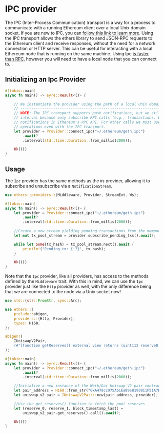 # IPC provider
The IPC (Inter-Process Communication) transport is a way for a process to communicate with a running Ethereum client over a local Unix domain socket. If you are new to IPC, you can [follow this link to learn more](). Using the IPC transport allows the ethers library to send JSON-RPC requests to the Ethereum client and receive responses, without the need for a network connection or HTTP server. This can be useful for interacting with a local Ethereum node that is running on the same machine. Using Ipc [is faster than RPC](), however you will need to have a local node that you can connect to.

## Initializing an Ipc Provider

```rust
#[tokio::main]
async fn main() -> eyre::Result<()> {

    // We instantiate the provider using the path of a local Unix domain socket
    // --------------------------------------------------------------------------------
    // NOTE: The IPC transport supports push notifications, but we still need to specify a polling
    // interval because only subscribe RPC calls (e.g., transactions, blocks, events) support push
    // notifications in Ethereum's RPC API. For other calls we must use repeated polling for many
    // operations even with the IPC transport.
    let provider = Provider::connect_ipc("~/.ethereum/geth.ipc")
        .await?
        .interval(std::time::Duration::from_millis(2000));

    Ok(())
}
```
## Usage

The `Ipc` provider has the same methods as the `Ws` provider, allowing it to subscribe and unsubscribe via a `NotificationStream`.


```rust
use ethers::providers::{Middleware, Provider, StreamExt, Ws};

#[tokio::main]
async fn main() -> eyre::Result<()> {
    let provider = Provider::connect_ipc("~/.ethereum/geth.ipc")
        .await?
        .interval(std::time::Duration::from_millis(2000));
        
    //Create a new stream yielding pending transactions from the mempool
    let mut tx_pool_stream = provider.subscribe_pending_txs().await?;

    while let Some(tx_hash) = tx_pool_stream.next().await {
        println!("Pending tx: {:?}", tx_hash);
    }

    Ok(())
}
```


Note that the `Ipc` provider, like all providers, has access to the methods defined by the `Middleware` trait. With this in mind, we can use the `Ipc` provider just like the `Http` provider as well, with the only difference being that we are connected to the node via a Unix socket now!


```rust
use std::{str::FromStr, sync::Arc};

use ethers::{
    prelude::abigen,
    providers::{Http, Provider},
    types::H160,
};

abigen!(
    IUniswapV2Pair,
    r#"[function getReserves() external view returns (uint112 reserve0, uint112 reserve1, uint32 blockTimestampLast)]"#
);

#[tokio::main]
async fn main() -> eyre::Result<()> {
    let provider = Provider::connect_ipc("~/.ethereum/geth.ipc")
        .await?
        .interval(std::time::Duration::from_millis(2000));

    //Initialize a new instance of the Weth/Dai Uniswap V2 pair contract
    let pair_address = H160::from_str("0xA478c2975Ab1Ea89e8196811F51A7B7Ade33eB11").unwrap();
    let uniswap_v2_pair = IUniswapV2Pair::new(pair_address, provider);

    //Use the get_reserves() function to fetch the pool reserves
    let (reserve_0, reserve_1, block_timestamp_last) =
        uniswap_v2_pair.get_reserves().call().await?;

    Ok(())
}
```
